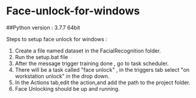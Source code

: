 # Face-unlock-for-windows

##Python version : 3.7.7 64bit

Steps to setup face unlock for windows :
1. Create a file named dataset in the FacialRecognition folder.
2. Run the setup.bat file
3. After the message trigger training done , go to task scheduler.
4. There will be a task called "face unlock" , in the triggers tab select "on workstation unlock" in the drop down.
5. In the Actions tab,edit the action,and add the path to the project folder.
6. Face Unlocking should be up and running. 
